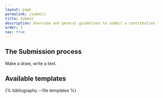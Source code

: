 ```yaml
---
layout: page
permalink: /submit/
title: Submit
description: Overview and general guidelines to submit a contribution to Computo
order: 3
nav: true
---
```


<h2>The Submission process</h2>

Make a draw, write a text.

<h2>Available templates </h2>

<div class="publications">

{% bibliography --file templates %}

</div>
